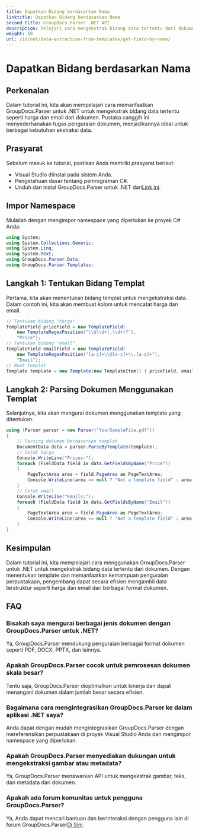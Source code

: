 ```yaml
---
title: Dapatkan Bidang berdasarkan Nama
linktitle: Dapatkan Bidang berdasarkan Nama
second_title: GroupDocs.Parser .NET API
description: Pelajari cara mengekstrak bidang data tertentu dari dokumen menggunakan GroupDocs.Parser untuk .NET. Panduan langkah demi langkah dengan contoh kode.
weight: 10
url: /id/net/data-extraction-from-templates/get-field-by-name/
---
```


# Dapatkan Bidang berdasarkan Nama

## Perkenalan
Dalam tutorial ini, kita akan mempelajari cara memanfaatkan GroupDocs.Parser untuk .NET untuk mengekstrak bidang data tertentu seperti harga dan email dari dokumen. Pustaka canggih ini menyederhanakan tugas penguraian dokumen, menjadikannya ideal untuk berbagai kebutuhan ekstraksi data.
## Prasyarat
Sebelum masuk ke tutorial, pastikan Anda memiliki prasyarat berikut:
- Visual Studio diinstal pada sistem Anda.
- Pengetahuan dasar tentang pemrograman C#.
-  Unduh dan instal GroupDocs.Parser untuk .NET dari[Link ini](https://releases.groupdocs.com/parser/net/).

## Impor Namespace
Mulailah dengan mengimpor namespace yang diperlukan ke proyek C# Anda:
```csharp
using System;
using System.Collections.Generic;
using System.Linq;
using System.Text;
using GroupDocs.Parser.Data;
using GroupDocs.Parser.Templates;
```
## Langkah 1: Tentukan Bidang Templat
Pertama, kita akan menentukan bidang templat untuk mengekstraksi data. Dalam contoh ini, kita akan membuat kolom untuk mencatat harga dan email.
```csharp
// Tentukan bidang "harga".
TemplateField priceField = new TemplateField(
    new TemplateRegexPosition("\\$\\d+(.\\d+)?"),
    "Price");
// Tentukan bidang "email".
TemplateField emailField = new TemplateField(
    new TemplateRegexPosition("[a-z]+\\@[a-z]+\\.[a-z]+"),
    "Email");
// Buat templat
Template template = new Template(new TemplateItem[] { priceField, emailField });
```
## Langkah 2: Parsing Dokumen Menggunakan Templat
Selanjutnya, kita akan mengurai dokumen menggunakan template yang ditentukan.
```csharp
using (Parser parser = new Parser("YourSampleFile.pdf"))
{
    // Parsing dokumen berdasarkan templat
    DocumentData data = parser.ParseByTemplate(template);
    // Cetak harga
    Console.WriteLine("Prices:");
    foreach (FieldData field in data.GetFieldsByName("Price"))
    {
        PageTextArea area = field.PageArea as PageTextArea;
        Console.WriteLine(area == null ? "Not a template field" : area.Text);
    }
    // Cetak email
    Console.WriteLine("Emails:");
    foreach (FieldData field in data.GetFieldsByName("Email"))
    {
        PageTextArea area = field.PageArea as PageTextArea;
        Console.WriteLine(area == null ? "Not a template field" : area.Text);
    }
}
```

## Kesimpulan
Dalam tutorial ini, kita mempelajari cara menggunakan GroupDocs.Parser untuk .NET untuk mengekstrak bidang data tertentu dari dokumen. Dengan menentukan template dan memanfaatkan kemampuan penguraian perpustakaan, pengembang dapat secara efisien mengambil data terstruktur seperti harga dan email dari berbagai format dokumen.

## FAQ
### Bisakah saya mengurai berbagai jenis dokumen dengan GroupDocs.Parser untuk .NET?
Ya, GroupDocs.Parser mendukung penguraian berbagai format dokumen seperti PDF, DOCX, PPTX, dan lainnya.
### Apakah GroupDocs.Parser cocok untuk pemrosesan dokumen skala besar?
Tentu saja, GroupDocs.Parser dioptimalkan untuk kinerja dan dapat menangani dokumen dalam jumlah besar secara efisien.
### Bagaimana cara mengintegrasikan GroupDocs.Parser ke dalam aplikasi .NET saya?
Anda dapat dengan mudah mengintegrasikan GroupDocs.Parser dengan mereferensikan perpustakaan di proyek Visual Studio Anda dan mengimpor namespace yang diperlukan.
### Apakah GroupDocs.Parser menyediakan dukungan untuk mengekstraksi gambar atau metadata?
Ya, GroupDocs.Parser menawarkan API untuk mengekstrak gambar, teks, dan metadata dari dokumen.
### Apakah ada forum komunitas untuk pengguna GroupDocs.Parser?
 Ya, Anda dapat mencari bantuan dan berinteraksi dengan pengguna lain di forum GroupDocs.Parser[Di Sini](https://forum.groupdocs.com/c/parser/17).